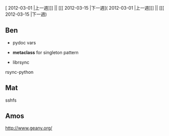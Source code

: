 [ 2012-03-01 |上一週]]] || [[[ 2012-03-15 |下一週]( 2012-03-01 |上一週]]] || [[[ 2012-03-15 |下一週)


## Ben


- pydoc vars
- **metaclass** for singleton pattern

- librsync

rsync-python

## Mat

sshfs


## Amos

<http://www.geany.org/>